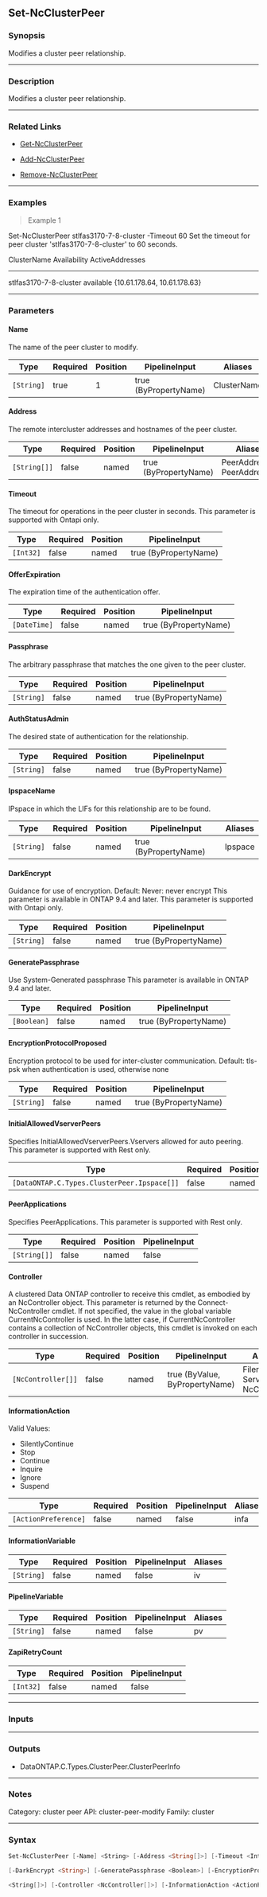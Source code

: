 Set-NcClusterPeer
-----------------

### Synopsis
Modifies a cluster peer relationship.

---

### Description

Modifies a cluster peer relationship.

---

### Related Links
* [Get-NcClusterPeer](Get-NcClusterPeer)

* [Add-NcClusterPeer](Add-NcClusterPeer)

* [Remove-NcClusterPeer](Remove-NcClusterPeer)

---

### Examples
> Example 1

Set-NcClusterPeer stlfas3170-7-8-cluster -Timeout 60
Set the timeout for peer cluster 'stlfas3170-7-8-cluster' to 60 seconds.

ClusterName               Availability    ActiveAddresses
-----------               ------------    ---------------
stlfas3170-7-8-cluster    available       {10.61.178.64, 10.61.178.63}

---

### Parameters
#### **Name**
The name of the peer cluster to modify.

|Type      |Required|Position|PipelineInput        |Aliases    |
|----------|--------|--------|---------------------|-----------|
|`[String]`|true    |1       |true (ByPropertyName)|ClusterName|

#### **Address**
The remote intercluster addresses and hostnames of the peer cluster.

|Type        |Required|Position|PipelineInput        |Aliases                      |
|------------|--------|--------|---------------------|-----------------------------|
|`[String[]]`|false   |named   |true (ByPropertyName)|PeerAddress<br/>PeerAddresses|

#### **Timeout**
The timeout for operations in the peer cluster in seconds. This parameter is supported with Ontapi only.

|Type     |Required|Position|PipelineInput        |
|---------|--------|--------|---------------------|
|`[Int32]`|false   |named   |true (ByPropertyName)|

#### **OfferExpiration**
The expiration time of the authentication offer.

|Type        |Required|Position|PipelineInput        |
|------------|--------|--------|---------------------|
|`[DateTime]`|false   |named   |true (ByPropertyName)|

#### **Passphrase**
The arbitrary passphrase that matches the one given to the peer cluster.

|Type      |Required|Position|PipelineInput        |
|----------|--------|--------|---------------------|
|`[String]`|false   |named   |true (ByPropertyName)|

#### **AuthStatusAdmin**
The desired state of authentication for the relationship.

|Type      |Required|Position|PipelineInput        |
|----------|--------|--------|---------------------|
|`[String]`|false   |named   |true (ByPropertyName)|

#### **IpspaceName**
IPspace in which the LIFs for this relationship are to be found.

|Type      |Required|Position|PipelineInput        |Aliases|
|----------|--------|--------|---------------------|-------|
|`[String]`|false   |named   |true (ByPropertyName)|Ipspace|

#### **DarkEncrypt**
Guidance for use of encryption. Default: Never: never encrypt
This parameter is available in ONTAP 9.4 and later. This parameter is supported with Ontapi only.

|Type      |Required|Position|PipelineInput        |
|----------|--------|--------|---------------------|
|`[String]`|false   |named   |true (ByPropertyName)|

#### **GeneratePassphrase**
Use System-Generated passphrase
This parameter is available in ONTAP 9.4 and later.

|Type       |Required|Position|PipelineInput        |
|-----------|--------|--------|---------------------|
|`[Boolean]`|false   |named   |true (ByPropertyName)|

#### **EncryptionProtocolProposed**
Encryption protocol to be used for inter-cluster communication. Default: tls-psk when authentication is used, otherwise none

|Type      |Required|Position|PipelineInput        |
|----------|--------|--------|---------------------|
|`[String]`|false   |named   |true (ByPropertyName)|

#### **InitialAllowedVserverPeers**
Specifies InitialAllowedVserverPeers.Vservers allowed for auto peering. This parameter is supported with Rest only.

|Type                                       |Required|Position|PipelineInput|
|-------------------------------------------|--------|--------|-------------|
|`[DataONTAP.C.Types.ClusterPeer.Ipspace[]]`|false   |named   |false        |

#### **PeerApplications**
Specifies PeerApplications. This parameter is supported with Rest only.

|Type        |Required|Position|PipelineInput|
|------------|--------|--------|-------------|
|`[String[]]`|false   |named   |false        |

#### **Controller**
A clustered Data ONTAP controller to receive this cmdlet, as embodied by an NcController object.  This parameter is returned by the Connect-NcController cmdlet.  If not specified, the value in the global variable CurrentNcController is used.  In the latter case, if CurrentNcController contains a collection of NcController objects, this cmdlet is invoked on each controller in succession.

|Type              |Required|Position|PipelineInput                 |Aliases                          |
|------------------|--------|--------|------------------------------|---------------------------------|
|`[NcController[]]`|false   |named   |true (ByValue, ByPropertyName)|Filer<br/>Server<br/>NcController|

#### **InformationAction**

Valid Values:

* SilentlyContinue
* Stop
* Continue
* Inquire
* Ignore
* Suspend

|Type                |Required|Position|PipelineInput|Aliases|
|--------------------|--------|--------|-------------|-------|
|`[ActionPreference]`|false   |named   |false        |infa   |

#### **InformationVariable**

|Type      |Required|Position|PipelineInput|Aliases|
|----------|--------|--------|-------------|-------|
|`[String]`|false   |named   |false        |iv     |

#### **PipelineVariable**

|Type      |Required|Position|PipelineInput|Aliases|
|----------|--------|--------|-------------|-------|
|`[String]`|false   |named   |false        |pv     |

#### **ZapiRetryCount**

|Type     |Required|Position|PipelineInput|
|---------|--------|--------|-------------|
|`[Int32]`|false   |named   |false        |

---

### Inputs

---

### Outputs
* DataONTAP.C.Types.ClusterPeer.ClusterPeerInfo

---

### Notes
Category: cluster peer
API: cluster-peer-modify
Family: cluster

---

### Syntax
```PowerShell
Set-NcClusterPeer [-Name] <String> [-Address <String[]>] [-Timeout <Int32>] [-OfferExpiration <DateTime>] [-Passphrase <String>] [-AuthStatusAdmin <String>] [-IpspaceName <String>] 
```
```PowerShell
[-DarkEncrypt <String>] [-GeneratePassphrase <Boolean>] [-EncryptionProtocolProposed <String>] [-InitialAllowedVserverPeers <DataONTAP.C.Types.ClusterPeer.Ipspace[]>] [-PeerApplications 
```
```PowerShell
<String[]>] [-Controller <NcController[]>] [-InformationAction <ActionPreference>] [-InformationVariable <String>] [-PipelineVariable <String>] [-ZapiRetryCount <Int32>] [<CommonParameters>]
```
